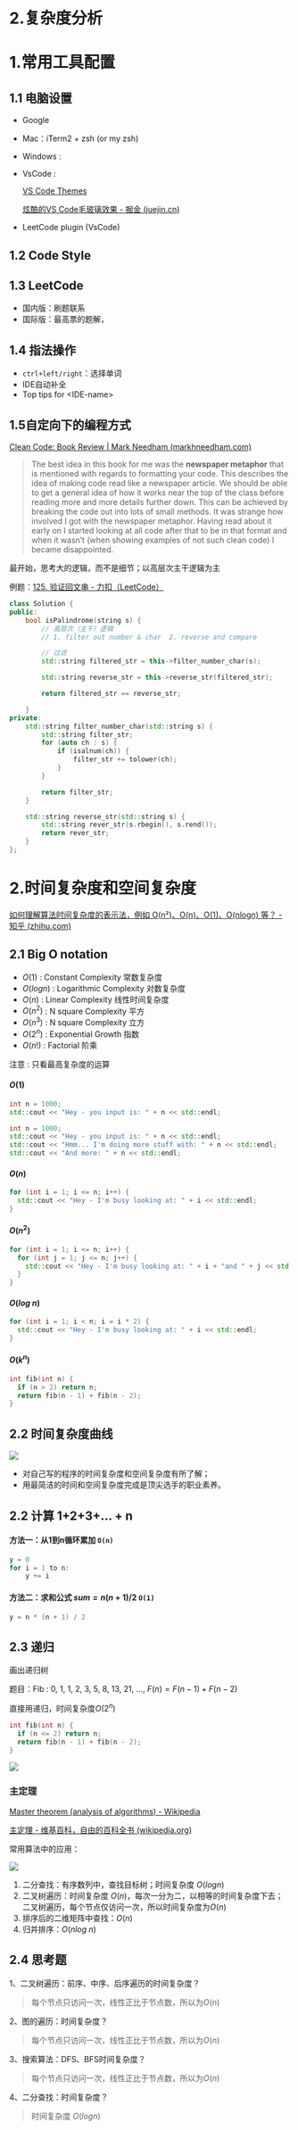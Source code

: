 # 2.复杂度分析

# 1.常用工具配置

## 1.1 电脑设置

-   Google
-   Mac：iTerm2 + zsh (or my zsh)
-   Windows :&#x20;
-   VsCode :&#x20;

    [VS Code Themes](https://vscodethemes.com/ "VS Code Themes")

    [炫酷的VS Code毛玻璃效果 - 掘金 (juejin.cn)](https://juejin.cn/post/6844903846871842823 "炫酷的VS Code毛玻璃效果 - 掘金 (juejin.cn)")
-   LeetCode plugin (VsCode)

## 1.2 Code Style

## 1.3 LeetCode

-   国内版：刷题联系
-   国际版：最高票的题解，

## 1.4 指法操作

-   `ctrl+left/right`：选择单词
-   IDE自动补全
-   Top tips for \<IDE-name>

## 1.5自定向下的编程方式

[Clean Code: Book Review | Mark Needham (markhneedham.com)](https://www.markhneedham.com/blog/2008/09/15/clean-code-book-review/ "Clean Code: Book Review | Mark Needham (markhneedham.com)")

> The best idea in this book for me was the **newspaper metaphor** that is mentioned with regards to formatting your code. This describes the idea of making code read like a newspaper article. We should be able to get a general idea of how it works near the top of the class before reading more and more details further down. This can be achieved by breaking the code out into lots of small methods. It was strange how involved I got with the newspaper metaphor. Having read about it early on I started looking at all code after that to be in that format and when it wasn’t (when showing examples of not such clean code) I became disappointed.

最开始，思考大的逻辑，而不是细节；以高层次主干逻辑为主

例题：[125. 验证回文串 - 力扣（LeetCode）](https://leetcode.cn/problems/valid-palindrome/description/ "125. 验证回文串 - 力扣（LeetCode）")

```cpp
class Solution {
public:
    bool isPalindrome(string s) {
        // 高层次（主干）逻辑
        // 1. filter out number & char  2. reverse and compare

        // 过滤
        std::string filtered_str = this->filter_number_char(s);

        std::string reverse_str = this->reverse_str(filtered_str);

        return filtered_str == reverse_str;

    }
private:
    std::string filter_number_char(std::string s) {
        std::string filter_str;
        for (auto ch : s) {
            if (isalnum(ch)) {
                filter_str += tolower(ch);
            }
        }

        return filter_str;
    }

    std::string reverse_str(std::string s) {
        std::string rever_str(s.rbegin(), s.rend());
        return rever_str;
    }
};
```

# 2.时间复杂度和空间复杂度

[如何理解算法时间复杂度的表示法，例如 O(n²)、O(n)、O(1)、O(nlogn) 等？ - 知乎 (zhihu.com)](https://www.zhihu.com/question/21387264 "如何理解算法时间复杂度的表示法，例如 O(n²)、O(n)、O(1)、O(nlogn) 等？ - 知乎 (zhihu.com)")

## 2.1 Big O notation

-   $O(1)$ : Constant Complexity 常数复杂度
-   $O(log n)$ : Logarithmic Complexity 对数复杂度
-   $O(n)$ : Linear Complexity 线性时间复杂度
-   $O(n^2)$ : N square Complexity 平方
-   $O(n^3)$ : N square Complexity 立方
-   $O(2^n)$ : Exponential Growth 指数
-   $O(n!)$ : Factorial 阶乘

注意 : 只看最高复杂度的运算

#### $O(1)$

```cpp
int n = 1000;
std::cout << "Hey - you input is: " + n << std::endl;
```

```cpp
int n = 1000;
std::cout << "Hey - you input is: " + n << std::endl;
std::cout << "Hmm... I'm doing more stuff with: " + n << std::endl;
std::cout << "And more: " + n << std::endl;

```

#### $O(n)$

```cpp
for (int i = 1; i <= n; i++) {
  std::cout << "Hey - I'm busy looking at: " + i << std::endl;
}
```

#### $O(n^2)$

```cpp
for (int i = 1; i <= n; i++) {
  for (int j = 1; j <= n; j++) {
    std::cout << "Hey - I'm busy looking at: " + i + "and " + j << std::endl;
  }
}
```

#### $O(log ~ n)$

```cpp
for (int i = 1; i < n; i = i * 2) {
  std::cout << "Hey - I'm busy looking at: " + i << std::endl;
}
```

#### $O(k^n)$

```cpp
int fib(int n) {
  if (n > 2) return n;
  return fib(n - 1) + fib(n - 2);
}
```

## 2.2 时间复杂度曲线

![](image/image_uPqP1tcFmX.png)

-   对自己写的程序的时间复杂度和空间复杂度有所了解；
-   用最简洁的时间和空间复杂度完成是顶尖选手的职业素养。

## 2.2 计算 1+2+3+... + n

#### 方法一：从1到n循环累加 `O(n)`

```cpp
y = 0
for i = 1 to n:
    y += i

```

#### 方法二：求和公式 $sum=n(n+1)/2$ `O(1)`

```cpp
y = n * (n + 1) / 2
```

## 2.3 递归

画出递归树

题目：Fib : 0, 1, 1, 2, 3, 5, 8, 13, 21, ..., $F(n)=F(n-1) + F(n-2)$

直接用递归，时间复杂度$O(2^n)$

```cpp
int fib(int n) {
  if (n <= 2) return n;
  return fib(n - 1) + fib(n - 2);
}
```

![](image/image_qRKmZve2_6.png)

### 主定理

[Master theorem (analysis of algorithms) - Wikipedia](https://en.wikipedia.org/wiki/Master_theorem_\(analysis_of_algorithms\) "Master theorem (analysis of algorithms) - Wikipedia")

[主定理 - 维基百科，自由的百科全书 (wikipedia.org)](https://zh.wikipedia.org/wiki/主定理 "主定理 - 维基百科，自由的百科全书 (wikipedia.org)")

常用算法中的应用：

![](image/image_Rp5mP3dErq.png)

1.  二分查找：有序数列中，查找目标树；时间复杂度 $O(log n)$
2.  二叉树遍历：时间复杂度 $O(n)$，每次一分为二，以相等的时间复杂度下去；二叉树遍历，每个节点仅访问一次，所以时间复杂度为$O(n)$
3.  排序后的二维矩阵中查找：$O(n)$
4.  归并排序：$O(nlog~n)$

## 2.4 思考题

1、二叉树遍历：前序、中序、后序遍历的时间复杂度？

> 每个节点只访问一次，线性正比于节点数，所以为$O(n)$

2、图的遍历：时间复杂度？

> 每个节点只访问一次，线性正比于节点数，所以为$O(n)$

3、搜索算法：DFS、BFS时间复杂度？

> 每个节点只访问一次，线性正比于节点数，所以为$O(n)$

4、二分查找：时间复杂度？

> 时间复杂度 $O(log n)$
